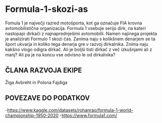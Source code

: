 # Formula-1-skozi-as

Fomula 1 je največji razred motošporta, kot ga označuje FIA krovna avtomobilistična organizacija. Formula 1 vsebuje serijo dirk, na kateri nastopajo dirkači z najnaprednješimi avtomobilii. Namen najinega projekta je analizirati Formulo 1 skozi čas. Zanima naju s kolikšnem denarjem se ta šport ukvarja in koliko tega denarja gre v razvoj dirkalnika. Znima naju kakšno vlogo odigra dirkač. Ali je boljši tisti dirkač z več izkušnjami ali z manj? Ali pa je na koncu vse odvisno le od dirkalnika?

## ČLANA RAZVOJA EKIPE
Žiga Avbreht in Polona Fajdiga

## POVEZAVE DO PODATKOV
-https://www.kaggle.com/datasets/rohanrao/formula-1-world-championship-1950-2020
-https://www.formula1.com/



